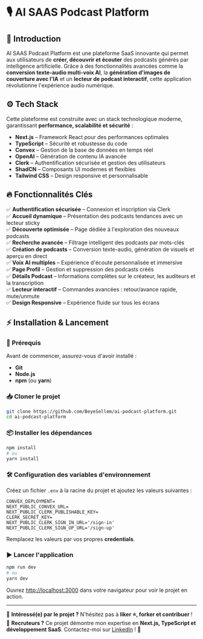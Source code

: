 # 🎙️ AI SAAS Podcast Platform

## 🚀 Introduction
AI SAAS Podcast Platform est une plateforme SaaS innovante qui permet aux utilisateurs de **créer, découvrir et écouter** des podcasts générés par intelligence artificielle. Grâce à des fonctionnalités avancées comme la **conversion texte-audio multi-voix AI**, la **génération d'images de couverture avec l'IA** et un **lecteur de podcast interactif**, cette application révolutionne l'expérience audio numérique.

## ⚙️ Tech Stack
Cette plateforme est construite avec un stack technologique moderne, garantissant **performance, scalabilité et sécurité** :

- **Next.js** – Framework React pour des performances optimales
- **TypeScript** – Sécurité et robustesse du code
- **Convex** – Gestion de la base de données en temps réel
- **OpenAI** – Génération de contenu IA avancée
- **Clerk** – Authentification sécurisée et gestion des utilisateurs
- **ShadCN** – Composants UI modernes et flexibles
- **Tailwind CSS** – Design responsive et personnalisable

## 🔥 Fonctionnalités Clés
✅ **Authentification sécurisée** – Connexion et inscription via Clerk  
✅ **Accueil dynamique** – Présentation des podcasts tendances avec un lecteur sticky  
✅ **Découverte optimisée** – Page dédiée à l'exploration des nouveaux podcasts  
✅ **Recherche avancée** – Filtrage intelligent des podcasts par mots-clés  
✅ **Création de podcasts** – Conversion texte-audio, génération de visuels et aperçu en direct  
✅ **Voix AI multiples** – Expérience d'écoute personnalisée et immersive  
✅ **Page Profil** – Gestion et suppression des podcasts créés  
✅ **Détails Podcast** – Informations complètes sur le créateur, les auditeurs et la transcription  
✅ **Lecteur interactif** – Commandes avancées : retour/avance rapide, mute/unmute  
✅ **Design Responsive** – Expérience fluide sur tous les écrans  

## ⚡ Installation & Lancement
### 📌 Prérequis
Avant de commencer, assurez-vous d'avoir installé :
- **Git**
- **Node.js**
- **npm** (ou **yarn**)

### 📥 Cloner le projet
```bash
git clone https://github.com/BeyeSellem/ai-podcast-platform.git
cd ai-podcast-platform
```

### 📦 Installer les dépendances
```bash
npm install
# ou
yarn install
```

### 🛠️ Configuration des variables d'environnement
Créez un fichier `.env` à la racine du projet et ajoutez les valeurs suivantes :
```env
CONVEX_DEPLOYMENT=
NEXT_PUBLIC_CONVEX_URL=
NEXT_PUBLIC_CLERK_PUBLISHABLE_KEY=
CLERK_SECRET_KEY=
NEXT_PUBLIC_CLERK_SIGN_IN_URL='/sign-in'
NEXT_PUBLIC_CLERK_SIGN_UP_URL='/sign-up'
```
Remplacez les valeurs par vos propres **credentials**.

### ▶️ Lancer l'application
```bash
npm run dev
# ou
yarn dev
```
Ouvrez [http://localhost:3000](http://localhost:3000) dans votre navigateur pour voir le projet en action.

---
📢 **Intéressé(e) par le projet ?** N'hésitez pas à **liker ⭐, forker et contribuer** !  
💼 **Recruteurs ?** Ce projet démontre mon expertise en **Next.js, TypeScript et développement SaaS**. Contactez-moi sur [LinkedIn](https://www.linkedin.com/in/sellem-beye) ! 🚀

